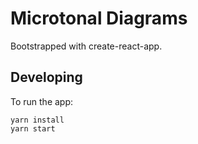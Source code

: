 # Microtonal Diagrams

Bootstrapped with create-react-app.

## Developing

To run the app:

```
yarn install
yarn start
```
